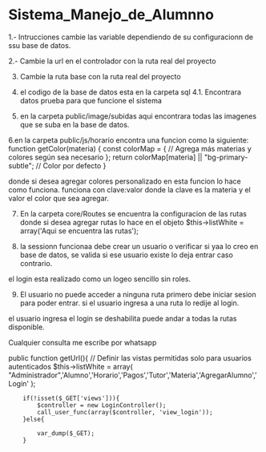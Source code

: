 # Sistema_Manejo_de_Alumnno

1.- Intrucciones cambie las variable dependiendo de su configuracionn de ssu base de datos.

2.- Cambie la url en el controlador con la ruta real del proyecto

3. Cambie la ruta base con la ruta real del proyecto

4. el codigo de la base de datos esta en la carpeta sql
4.1. Encontrara datos prueba para que funcione el sistema

5. en la carpeta public/image/subidas aqui encontrara todas las imagenes que se suba en la base de datos.

6.en la carpeta public/js/horario encontra una funcion como la siguiente:
function getColor(materia) {
    const colorMap = {
        // Agrega más materias y colores según sea necesario
    };
    return colorMap[materia] || "bg-primary-subtle"; // Color por defecto
}

donde si desea agregar colores personalizado en esta funcion lo hace como funciona. funciona con clave:valor donde la clave es la materia y el valor el color que sea agregar.

7. En la carpeta core/Routes se encuentra la configuracion de las rutas donde si desea agregar rutas lo hace en el objeto $this->listWhite = array('Aqui se encuentra las rutas');

8. la sessionn funcionaa debe crear un usuario o verificar si yaa lo creo en base de datos, se valida si ese usuario existe lo deja entrar caso contrario.

el login esta realizado como un logeo sencillo sin roles.

9. El usuario no puede acceder a ninguna ruta primero debe iniciar sesion para poder entrar. si el usuario ingresa a una ruta lo redije al login.

el usuario ingresa el login se deshabilita puede andar a todas la rutas disponible.

Cualquier consulta me escribe por whatsapp

public function getUrl(){
        // Definir las vistas permitidas solo para usuarios autenticados
        $this->listWhite = array(
            "Administrador",'Alumno','Horario','Pagos','Tutor','Materia','AgregarAlumno','Login'
        );

        if(!isset($_GET['views'])){
            $controller = new LoginController();
            call_user_func(array($controller, 'view_login'));
        }else{
            
            var_dump($_GET);
        }

        